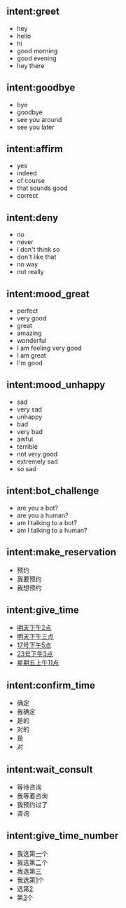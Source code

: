 ## intent:greet
- hey
- hello
- hi
- good morning
- good evening
- hey there

## intent:goodbye
- bye
- goodbye
- see you around
- see you later

## intent:affirm
- yes
- indeed
- of course
- that sounds good
- correct

## intent:deny
- no
- never
- I don't think so
- don't like that
- no way
- not really

## intent:mood_great
- perfect
- very good
- great
- amazing
- wonderful
- I am feeling very good
- I am great
- I'm good

## intent:mood_unhappy
- sad
- very sad
- unhappy
- bad
- very bad
- awful
- terrible
- not very good
- extremely sad
- so sad

## intent:bot_challenge
- are you a bot?
- are you a human?
- am I talking to a bot?
- am I talking to a human?

## intent:make_reservation
- 预约
- 我要预约
- 我想预约

## intent:give_time
- [明天下午2点](time)
- [明天下午三点](time)
- [17号下午5点](time)
- [23号下午3点](time)
- [星期五上午11点](time)

## intent:confirm_time
- 确定
- 我确定
- 是的
- 对的
- 是
- 对

## intent:wait_consult
- 等待咨询
- 我等着咨询
- 我预约过了
- 咨询

## intent:give_time_number
- 我选第[一](time_number)个
- 我选第[二](time_number)个
- 我选第[三](time_number)
- 我选第[1](time_number)个
- 选第[2](time_number)
- 第[3](time_number)个